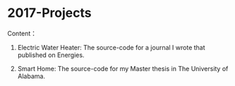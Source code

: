 # 2017-Projects

Content：
1) Electric Water Heater:
The source-code for a journal I wrote that published on Energies.

2) Smart Home:
The source-code for my Master thesis in The University of Alabama.



